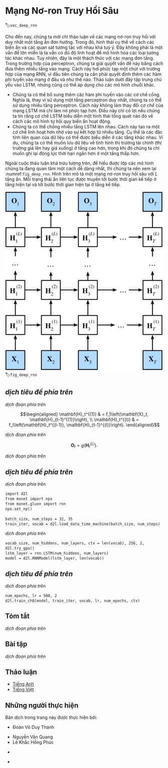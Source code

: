 <!-- ===================== Bắt đầu dịch Phần 1 ==================== -->
<!-- ========================================= REVISE PHẦN 1 - BẮT ĐẦU =================================== -->

<!--
# Deep Recurrent Neural Networks
-->

# Mạng Nơ-ron Truy Hồi Sâu


:label:`sec_deep_rnn`

<!--
Up to now, we only discussed recurrent neural networks with a single unidirectional hidden layer.
In it the specific functional form of how latent variables and observations interact was rather arbitrary.
This is not a big problem as long as we have enough flexibility to model different types of interactions.
With a single layer, however, this can be quite challenging.
In the case of the perceptron, we fixed this problem by adding more layers.
Within RNNs this is a bit trickier, since we first need to decide how and where to add extra nonlinearity.
Our discussion below focuses primarily on LSTMs, but it applies to other sequence models, too.
-->

Cho đến nay, chúng ta mới chỉ thảo luận về các mạng nơ-ron truy hồi với duy nhất một tầng ẩn đơn hướng.
Trong đó, hình thái cụ thể về cách các biến ẩn và các quan sát tương tác với nhau khá tuỳ ý.
Đây không phải là một vấn đề lớn miễn là ta vẫn có đủ độ linh hoạt để mô hình hóa các loại tương tác khác nhau.
Tuy nhiên, đây là một thách thức với các mạng đơn tầng.
Trong trường hợp của perceptron, chúng ta giải quyết vấn đề này bằng cách đưa thêm nhiều tầng vào mạng.
Cách này hơi phức tạp một chút với trường hợp của mạng RNN, vì đầu tiên chúng ta cần phải quyết định thêm các hàm phi tuyến vào mạng ở đâu và như thế nào.
Thảo luận dưới đây tập trung chủ yếu vào LSTM, nhưng cũng có thể áp dụng cho các mô hình chuỗi khác.

<!--
* We could add extra nonlinearity to the gating mechanisms. 
That is, instead of using a single perceptron we could use multiple layers. 
This leaves the *mechanism* of the LSTM unchanged. 
Instead it makes it more sophisticated. 
This would make sense if we were led to believe that the LSTM mechanism describes some form of universal truth of how latent variable autoregressive models work.
* We could stack multiple layers of LSTMs on top of each other.
This results in a mechanism that is more flexible, due to the combination of several simple layers.
In particular, data might be relevant at different levels of the stack.
For instance, we might want to keep high-level data about financial market conditions (bear or bull market) available, whereas at a lower level we only record shorter-term temporal dynamics.
-->

* Chúng ta có thể bổ sung thêm các hàm phi tuyến vào các cơ chế cổng.
Nghĩa là, thay vì sử dụng một tầng perceptron duy nhất, chúng ta có thể sử dụng nhiều tầng perceptron.
Cách này không làm thay đổi *cơ chế* của mạng LSTM mà chỉ làm nó phức tạp hơn.
Điều này chỉ có lợi nếu chúng ta tin rằng cơ chế LSTM biểu diễn một hình thái tổng quát nào đó về cách các mô hình tự hồi quy biến ẩn hoạt động.
* Chúng ta có thể chồng nhiều tầng LSTM lên nhau.
Cách này tạo ra một cơ chế linh hoạt hơn nhờ vào sự kết hợp từ nhiều tầng.
Cụ thể là các đặc tính liên quan của dữ liệu có thể được biểu diễn ở các tầng khác nhau.
Ví dụ, chúng ta có thể muốn lưu dữ liệu về tình hình thị trường tài chính (thị trường giá lên hay giá xuống) ở tầng cao hơn, trong khi đó chúng ta chỉ muốn ghi lại động lực thời hạn ngắn hơn ở một tầng thấp hơn.

<!--
Beyond all this abstract discussion it is probably easiest to understand the family of models we are interested in by reviewing :numref:`fig_deep_rnn`.
It describes a deep recurrent neural network with $L$ hidden layers.
Each hidden state is continuously passed to both the next timestep of the current layer and the current timestep of the next layer.
-->

Ngoài cuộc thảo luận khá trừu tượng trên, để hiểu được lớp các mô hình chúng ta đang quan tâm một cách dễ dàng nhất, thì chúng ta nên xem lại :numref:`fig_deep_rnn`.
Hình trên mô tả một mạng nơ-ron truy hồi sâu với $L$ tầng ẩn.
Mỗi trạng thái ẩn liên tục được truyền tới bước thời gian kế tiếp ở tầng hiện tại và tới bước thời gian hiện tại ở tầng kế tiếp.

<!--
![ Architecture of a deep recurrent neural network. ](../img/deep-rnn.svg)
-->

![Kiến trúc của một mạng nơ-ron truy hồi sâu.](../img/deep-rnn.svg)
:label:`fig_deep_rnn`

<!-- ===================== Kết thúc dịch Phần 1 ===================== -->

<!-- ===================== Bắt đầu dịch Phần 2 ===================== -->

<!--
## Functional Dependencies
-->

## *dịch tiêu đề phía trên*

<!--
At timestep $t$ we assume that we have a minibatch $\mathbf{X}_t \in \mathbb{R}^{n \times d}$ (number of examples: $n$, number of inputs: $d$).
The hidden state of hidden layer $\ell$ ($\ell=1,\ldots, T$) is $\mathbf{H}_t^{(\ell)}  \in \mathbb{R}^{n \times h}$ (number of hidden units: $h$), 
the output layer variable is $\mathbf{O}_t \in \mathbb{R}^{n \times q}$ (number of outputs: $q$) and a hidden layer activation function $f_l$ for layer $l$.
We compute the hidden state of layer $1$ as before, using $\mathbf{X}_t$ as input.
For all subsequent layers, the hidden state of the previous layer is used in its place.
-->

*dịch đoạn phía trên*


$$\begin{aligned}
\mathbf{H}_t^{(1)} & = f_1\left(\mathbf{X}_t, \mathbf{H}_{t-1}^{(1)}\right), \\
\mathbf{H}_t^{(l)} & = f_l\left(\mathbf{H}_t^{(l-1)}, \mathbf{H}_{t-1}^{(l)}\right).
\end{aligned}$$


<!--
Finally, the output layer is only based on the hidden state of hidden layer $L$.
We use the output function $g$ to address this:
-->

*dịch đoạn phía trên*


$$\mathbf{O}_t = g \left(\mathbf{H}_t^{(L)}\right).$$


<!--
Just as with multilayer perceptrons, the number of hidden layers $L$ and number of hidden units $h$ are hyper parameters.
In particular, we can pick a regular RNN, a GRU, or an LSTM to implement the model.
-->

*dịch đoạn phía trên*

<!-- ========================================= REVISE PHẦN 1 - KẾT THÚC ===================================-->

<!-- ========================================= REVISE PHẦN 2 - BẮT ĐẦU ===================================-->

<!--
## Concise Implementation
-->

## *dịch tiêu đề phía trên*

<!--
Fortunately many of the logistical details required to implement multiple layers of an RNN are readily available in Gluon.
To keep things simple we only illustrate the implementation using such built-in functionality.
The code is very similar to the one we used previously for LSTMs.
In fact, the only difference is that we specify the number of layers explicitly rather than picking the default of a single layer.
Let us begin by importing the appropriate modules and loading data.
-->

*dịch đoạn phía trên*


```{.python .input  n=17}
import d2l
from mxnet import npx
from mxnet.gluon import rnn
npx.set_np()

batch_size, num_steps = 32, 35
train_iter, vocab = d2l.load_data_time_machine(batch_size, num_steps)
```


<!--
The architectural decisions (such as choosing parameters) are very similar to those of previous sections.
We pick the same number of inputs and outputs as we have distinct tokens, i.e., `vocab_size`.
The number of hidden units is still 256.
The only difference is that we now select a nontrivial number of layers `num_layers = 2`.
-->

*dịch đoạn phía trên*


```{.python .input  n=22}
vocab_size, num_hiddens, num_layers, ctx = len(vocab), 256, 2, d2l.try_gpu()
lstm_layer = rnn.LSTM(num_hiddens, num_layers)
model = d2l.RNNModel(lstm_layer, len(vocab))
```

<!-- ===================== Kết thúc dịch Phần 2 ===================== -->

<!-- ===================== Bắt đầu dịch Phần 3 ===================== -->

<!--
## Training
-->

## *dịch tiêu đề phía trên*

<!--
The actual invocation logic is identical to before.
The only difference is that we now instantiate two layers with LSTMs.
This rather more complex architecture and the large number of epochs slow down training considerably.
-->

*dịch đoạn phía trên*


```{.python .input  n=8}
num_epochs, lr = 500, 2
d2l.train_ch8(model, train_iter, vocab, lr, num_epochs, ctx)
```

<!--
## Summary
-->

## Tóm tắt

<!--
* In deep recurrent neural networks, hidden state information is passed to the next timestep of the current layer and the current timestep of the next layer.
* There exist many different flavors of deep RNNs, such as LSTMs, GRUs, or regular RNNs. Conveniently these models are all available as parts of the `rnn` module in Gluon.
* Initialization of the models requires care. Overall, deep RNNs require considerable amount of work (such as learning rate and clipping) to ensure proper convergence.
-->

*dịch đoạn phía trên*

<!--
## Exercises
-->

## Bài tập

<!--
1. Try to implement a two-layer RNN from scratch using the single layer implementation we discussed in :numref:`sec_rnn_scratch`.
2. Replace the LSTM by a GRU and compare the accuracy.
3. Increase the training data to include multiple books. How low can you go on the perplexity scale?
4. Would you want to combine sources of different authors when modeling text? Why is this a good idea? What could go wrong?
-->

*dịch đoạn phía trên*

<!-- ===================== Kết thúc dịch Phần 3 ===================== -->
<!-- ========================================= REVISE PHẦN 2 - KẾT THÚC ===================================-->


## Thảo luận
* [Tiếng Anh](https://discuss.mxnet.io/t/2369)
* [Tiếng Việt](https://forum.machinelearningcoban.com/c/d2l)

## Những người thực hiện
Bản dịch trong trang này được thực hiện bởi:
<!--
Tác giả của mỗi Pull Request điền tên mình và tên những người review mà bạn thấy
hữu ích vào từng phần tương ứng. Mỗi dòng một tên, bắt đầu bằng dấu `*`.

Lưu ý:
* Nếu reviewer không cung cấp tên, bạn có thể dùng tên tài khoản GitHub của họ
với dấu `@` ở đầu. Ví dụ: @aivivn.

* Tên đầy đủ của các reviewer có thể được tìm thấy tại https://github.com/aivivn/d2l-vn/blob/master/docs/contributors_info.md
-->

* Đoàn Võ Duy Thanh
<!-- Phần 1 -->
* Nguyễn Văn Quang
* Lê Khắc Hồng Phúc

<!-- Phần 2 -->
*

<!-- Phần 3 -->
*
